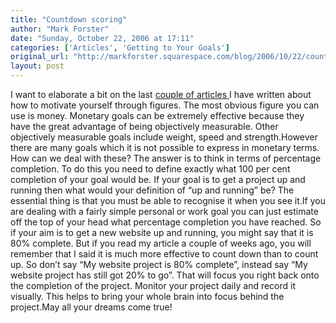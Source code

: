 ```yaml
---
title: "Countdown scoring"
author: "Mark Forster"
date: "Sunday, October 22, 2006 at 17:11"
categories: ['Articles', 'Getting to Your Goals']
original_url: "http://markforster.squarespace.com/blog/2006/10/22/countdown-scoring.html"
layout: post
---
```


I want to elaborate a bit on the last [couple of articles ](/blog/2006/10/21/the-real-reality-check.html)I have written about how to motivate yourself through figures. The most obvious figure you can use is money. Monetary goals can be extremely effective because they have the great advantage of being objectively measurable. Other objectively measurable goals include weight, speed and strength.However there are many goals which it is not possible to express in monetary terms. How can we deal with these? The answer is to think in terms of percentage completion. To do this you need to define exactly what 100 per cent completion of your goal would be. If your goal is to get a project up and running then what would your definition of “up and running” be? The essential thing is that you must be able to recognise it when you see it.If you are dealing with a fairly simple personal or work goal you can just estimate off the top of your head what percentage completion you have reached. So if your aim is to get a new website up and running, you might say that it is 80% complete. But if you read my article a couple of weeks ago, you will remember that I said it is much more effective to count down than to count up. So don’t say “My website project is 80% complete”, instead say “My website project has still got 20% to go”. That will focus you right back onto the completion of the project. Monitor your project daily and record it visually. This helps to bring your whole brain into focus behind the project.May all your dreams come true!
